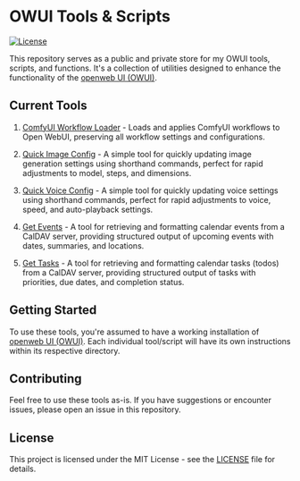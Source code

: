 # OWUI Tools & Scripts

[![License](https://img.shields.io/badge/License-MIT-blue.svg)](https://opensource.org/licenses/MIT)

This repository serves as a public and private store for my OWUI tools, scripts, and functions. It's a collection of utilities designed to enhance the functionality of the [openweb UI (OWUI)](https://github.com/open-webui/open-webui).

## Current Tools


1. [ComfyUI Workflow Loader](functions/actions/comfy-workflow-loader/README.md) - Loads and applies ComfyUI workflows to Open WebUI, preserving all workflow settings and configurations.

2. [Quick Image Config](functions/actions/quick-image-conf/README.md) - A simple tool for quickly updating image generation settings using shorthand commands, perfect for rapid adjustments to model, steps, and dimensions.

3. [Quick Voice Config](functions/actions/quick-voice-conf/README.md) - A simple tool for quickly updating voice settings using shorthand commands, perfect for rapid adjustments to voice, speed, and auto-playback settings.

4. [Get Events](tools/caldav/get-events/README.md) - A tool for retrieving and formatting calendar events from a CalDAV server, providing structured output of upcoming events with dates, summaries, and locations.

5. [Get Tasks](tools/caldav/get-tasks/README.md) - A tool for retrieving and formatting calendar tasks (todos) from a CalDAV server, providing structured output of tasks with priorities, due dates, and completion status.

## Getting Started

To use these tools, you're assumed to have a working installation of [openweb UI (OWUI)](https://github.com/open-webui/open-webui). Each individual tool/script will have its own instructions within its respective directory.

## Contributing

Feel free to use these tools as-is. If you have suggestions or encounter issues, please open an issue in this repository.

## License

This project is licensed under the MIT License - see the [LICENSE](LICENSE) file for details.
